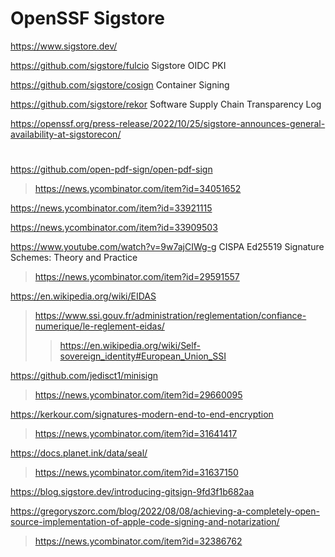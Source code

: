# OpenSSF Sigstore
https://www.sigstore.dev/

https://github.com/sigstore/fulcio Sigstore OIDC PKI

https://github.com/sigstore/cosign Container Signing

https://github.com/sigstore/rekor Software Supply Chain Transparency Log

https://openssf.org/press-release/2022/10/25/sigstore-announces-general-availability-at-sigstorecon/

#
https://github.com/open-pdf-sign/open-pdf-sign
> https://news.ycombinator.com/item?id=34051652

https://news.ycombinator.com/item?id=33921115

https://news.ycombinator.com/item?id=33909503

https://www.youtube.com/watch?v=9w7ajCIWg-g CISPA Ed25519 Signature Schemes: Theory and Practice
> https://news.ycombinator.com/item?id=29591557

https://en.wikipedia.org/wiki/EIDAS
> https://www.ssi.gouv.fr/administration/reglementation/confiance-numerique/le-reglement-eidas/
> > https://en.wikipedia.org/wiki/Self-sovereign_identity#European_Union_SSI

https://github.com/jedisct1/minisign
> https://news.ycombinator.com/item?id=29660095

https://kerkour.com/signatures-modern-end-to-end-encryption
> https://news.ycombinator.com/item?id=31641417

https://docs.planet.ink/data/seal/
> https://news.ycombinator.com/item?id=31637150

https://blog.sigstore.dev/introducing-gitsign-9fd3f1b682aa

https://gregoryszorc.com/blog/2022/08/08/achieving-a-completely-open-source-implementation-of-apple-code-signing-and-notarization/
> https://news.ycombinator.com/item?id=32386762